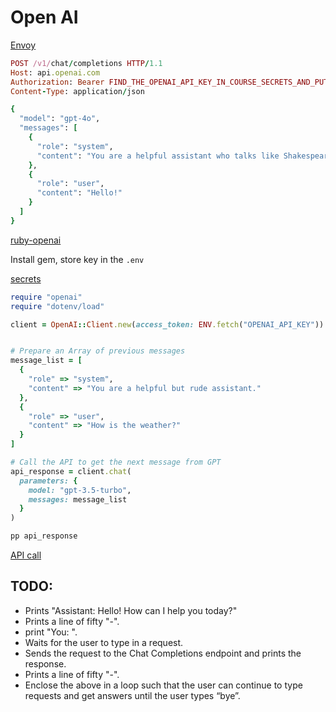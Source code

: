 # Open AI
[Envoy](https://envoy.firstdraft.com/)

```ruby
POST /v1/chat/completions HTTP/1.1
Host: api.openai.com
Authorization: Bearer FIND_THE_OPENAI_API_KEY_IN_COURSE_SECRETS_AND_PUT_IT_HERE
Content-Type: application/json

{
  "model": "gpt-4o",
  "messages": [
    {
      "role": "system",
      "content": "You are a helpful assistant who talks like Shakespeare."
    },
    {
      "role": "user",
      "content": "Hello!"
    }
  ]
}
```

[ruby-openai](https://github.com/alexrudall/ruby-openai?tab=readme-ov-file#gem-install)

Install gem, store key in the `.env`

[secrets](https://learn.firstdraft.com/runs/133/learner/secrets)


```ruby
require "openai"
require "dotenv/load"

client = OpenAI::Client.new(access_token: ENV.fetch("OPENAI_API_KEY"))


# Prepare an Array of previous messages
message_list = [
  {
    "role" => "system",
    "content" => "You are a helpful but rude assistant."
  },
  {
    "role" => "user",
    "content" => "How is the weather?"
  }
]

# Call the API to get the next message from GPT
api_response = client.chat(
  parameters: {
    model: "gpt-3.5-turbo",
    messages: message_list
  }
)

pp api_response
```

[API call](https://github.com/alexrudall/ruby-openai?tab=readme-ov-file#chat)

## TODO:

- Prints "Assistant: Hello! How can I help you today?"
- Prints a line of fifty "-".
- print "You: ".
- Waits for the user to type in a request.
- Sends the request to the Chat Completions endpoint and prints the response.
- Prints a line of fifty "-".
- Enclose the above in a loop such that the user can continue to type requests and get answers until the user types “bye”.
